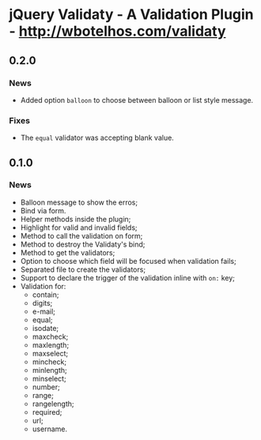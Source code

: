 # jQuery Validaty - A Validation Plugin - http://wbotelhos.com/validaty

## 0.2.0

### News

+ Added option `balloon` to choose between balloon or list style message.

### Fixes

+ The `equal` validator was accepting blank value.

## 0.1.0

### News

+ Balloon message to show the erros;
+ Bind via form.
+ Helper methods inside the plugin;
+ Highlight for valid and invalid fields;
+ Method to call the validation on form;
+ Method to destroy the Validaty's bind;
+ Method to get the validators;
+ Option to choose which field will be focused when validation fails;
+ Separated file to create the validators;
+ Support to declare the trigger of the validation inline with `on:` key;
+ Validation for:
  - contain;
  - digits;
  - e-mail;
  - equal;
  - isodate;
  - maxcheck;
  - maxlength;
  - maxselect;
  - mincheck;
  - minlength;
  - minselect;
  - number;
  - range;
  - rangelength;
  - required;
  - url;
  - username.
